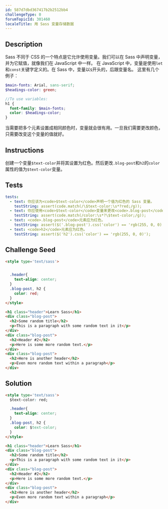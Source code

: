 ```yaml
---
id: 587d7dbd367417b2b2512bb4
challengeType: 0
forumTopicId: 301460
localeTitle: 用 Sass 变量存储数据
---
```


## Description
<section id='description'>
Sass 不同于 CSS 的一个特点是它允许使用变量。我们可以在 Sass 中声明变量，并为它赋值，就像我们在 JavaScript 中一样。
在 JavaScript 中，变量是使用<code>let</code>和<code>const</code>关键字定义的。在 Sass 中，变量以<code>$</code>开头的，后跟变量名。
这里有几个例子：

```scss
$main-fonts: Arial, sans-serif;
$headings-color: green;

//To use variables:
h1 {
  font-family: $main-fonts;
  color: $headings-color;
}
```

当需要把多个元素设置成相同颜色时，变量就会很有用。一旦我们需要更改颜色，只需要改变这个变量的值就好。
</section>

## Instructions
<section id='instructions'>
创建一个变量<code>$text-color</code>并将其设置为红色。然后更改<code>.blog-post</code>和<code>h2</code>的<code>color</code>属性的值为<code>$text-color</code>变量。
</section>

## Tests
<section id='tests'>

```yml
tests:
  - text: 你应该为<code>$text-color</code>声明一个值为红色的 Sass 变量。
    testString: assert(code.match(/\$text-color:\s*?red;/g));
  - text: 你应使用<code>$text-color</code>变量来更改<code>.blog-post</code>和<code>h2</code>的<code>颜色</code>。
    testString: assert(code.match(/color:\s*?\$text-color;/g));
  - text: <code>.blog-post</code>元素应为红色。
    testString: assert($('.blog-post').css('color') == 'rgb(255, 0, 0)');
  - text: <code>h2</code>元素应为红色。
    testString: assert($('h2').css('color') == 'rgb(255, 0, 0)');

```

</section>

## Challenge Seed
<section id='challengeSeed'>

<div id='html-seed'>

```html
<style type='text/sass'>


  .header{
    text-align: center;
  }
  .blog-post, h2 {
    color: red;
  }
</style>

<h1 class="header">Learn Sass</h1>
<div class="blog-post">
  <h2>Some random title</h2>
  <p>This is a paragraph with some random text in it</p>
</div>
<div class="blog-post">
  <h2>Header #2</h2>
  <p>Here is some more random text.</p>
</div>
<div class="blog-post">
  <h2>Here is another header</h2>
  <p>Even more random text within a paragraph</p>
</div>
```

</div>



</section>

## Solution
<section id='solution'>

```html
<style type='text/sass'>
  $text-color: red;

  .header{
    text-align: center;
  }
  .blog-post, h2 {
    color: $text-color;
  }
</style>

<h1 class="header">Learn Sass</h1>
<div class="blog-post">
  <h2>Some random title</h2>
  <p>This is a paragraph with some random text in it</p>
</div>
<div class="blog-post">
  <h2>Header #2</h2>
  <p>Here is some more random text.</p>
</div>
<div class="blog-post">
  <h2>Here is another header</h2>
  <p>Even more random text within a paragraph</p>
</div>
```

</section>
